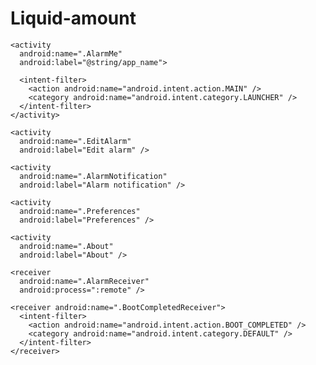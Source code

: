 # Liquid-amount
<?xml version="1.0" encoding="utf-8"?>
<manifest xmlns:android="http://schemas.android.com/apk/res/android"
  package="com.taradov.alarmme"
  android:versionCode="15"
  android:versionName="0.1.15"
  android:installLocation="internalOnly">

  <uses-sdk
    android:minSdkVersion="11"
    android:targetSdkVersion="28"
    android:maxSdkVersion="28" />

  <uses-permission
    android:name="android.permission.VIBRATE" />

  <uses-permission
    android:name="android.permission.RECEIVE_BOOT_COMPLETED" /> 

  <application
    android:label="@string/app_name"
    android:icon="@drawable/ic_launcher">

    <activity
      android:name=".AlarmMe"
      android:label="@string/app_name">

      <intent-filter>
        <action android:name="android.intent.action.MAIN" />
        <category android:name="android.intent.category.LAUNCHER" />
      </intent-filter>
    </activity>

    <activity
      android:name=".EditAlarm"
      android:label="Edit alarm" />

    <activity
      android:name=".AlarmNotification"
      android:label="Alarm notification" />

    <activity
      android:name=".Preferences"
      android:label="Preferences" />

    <activity
      android:name=".About"
      android:label="About" />

    <receiver
      android:name=".AlarmReceiver"
      android:process=":remote" />

    <receiver android:name=".BootCompletedReceiver">
      <intent-filter>
        <action android:name="android.intent.action.BOOT_COMPLETED" />
        <category android:name="android.intent.category.DEFAULT" />
      </intent-filter>
    </receiver>

  </application>
</manifest>
